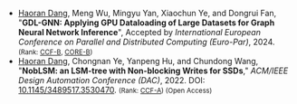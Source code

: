 <!-- An empty line is needed before the item -->
- <u>Haoran Dang</u>, Meng Wu, Mingyu Yan, Xiaochun Ye, and Dongrui Fan, "**GDL-GNN: Applying GPU Dataloading of Large Datasets for Graph Neural Network Inference**", Accepted by *International European Conference on Parallel and Distributed Computing (Euro-Par)*, 2024. <small>(Rank: [CCF-B](https://www.ccf.org.cn/Academic_Evaluation/By_category/), [CORE-B](https://portal.core.edu.au/conf-ranks/2022/))</small>
- <u>Haoran Dang</u>, Chongnan Ye, Yanpeng Hu, and Chundong Wang, "**NobLSM: an LSM-tree with Non-blocking Writes for SSDs**," *ACM/IEEE Design Automation Conference (DAC)*, 2022. DOI: [10.1145/3489517.3530470](https://doi.org/10.1145/3489517.3530470). <small>(Rank: [CCF-A](https://www.ccf.org.cn/Academic_Evaluation/By_category/)) (Open Access)</small>
